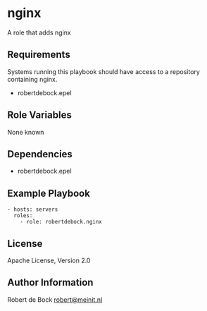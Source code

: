 nginx
=========

A role that adds nginx

Requirements
------------

Systems running this playbook should have access to a repository containing nginx.
- robertdebock.epel

Role Variables
--------------

None known

Dependencies
------------

- robertdebock.epel

Example Playbook
----------------

```
- hosts: servers
  roles:
    - role: robertdebock.nginx
```

License
-------

Apache License, Version 2.0

Author Information
------------------

Robert de Bock <robert@meinit.nl>
